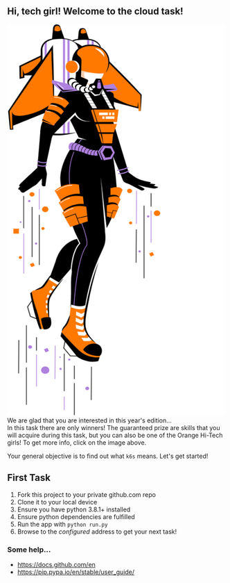 ## Hi, tech girl! Welcome to the cloud task!
<div align="center">
  <a href="https://hitechgirls.orange.pl/?_ga=2.82289366.190015590.1666182034-1765386364.1665746233">
    <img src="k6s/static/images/woman.png" alt="Logo" width="500" height="900">
  </a>
</div>
We are glad that you are interested in this year's edition... <br/>
In this task there are only winners! The guaranteed prize are skills that you will acquire during this task, 
but you can also be one of the Orange Hi-Tech girls! To get more info, click on the image above.

Your general objective is to find out what `k6s` means. Let's get started! <br/>

## First Task
1. Fork this project to your private github.com repo
2. Clone it to your local device
3. Ensure you have python 3.8.1+ installed
4. Ensure python dependencies are fulfilled
5. Run the app with `python run.py`
6. Browse to the _configured_ address to get your next task!

### Some help...
* https://docs.github.com/en
* https://pip.pypa.io/en/stable/user_guide/
